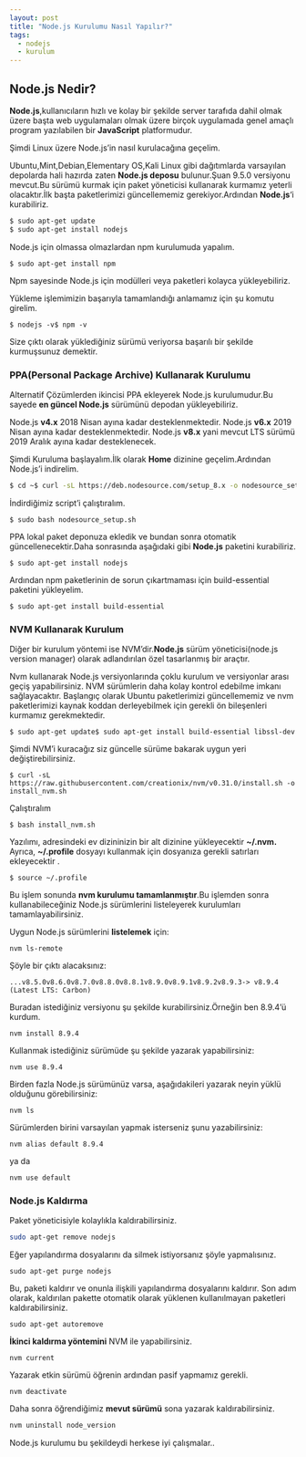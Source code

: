 ```yaml
---
layout: post
title: "Node.js Kurulumu Nasıl Yapılır?"
tags:
  - nodejs
  - kurulum
---
```


## Node.js Nedir?

**Node.js**,kullanıcıların hızlı ve kolay bir şekilde server tarafıda dahil olmak üzere başta web uygulamaları olmak üzere birçok uygulamada genel amaçlı program yazılabilen bir **JavaScript** platformudur.

Şimdi Linux üzere Node.js’in nasıl kurulacağına geçelim.

Ubuntu,Mint,Debian,Elementary OS,Kali Linux gibi dağıtımlarda varsayılan depolarda hali hazırda zaten **Node.js deposu** bulunur.Şuan 9.5.0 versiyonu mevcut.Bu sürümü kurmak için paket yöneticisi kullanarak kurmamız yeterli olacaktır.İlk başta paketlerimizi güncellememiz gerekiyor.Ardından **Node.js**‘i kurabiliriz.

```bash
$ sudo apt-get update
$ sudo apt-get install nodejs
```

Node.js için olmassa olmazlardan npm kurulumuda yapalım.

```
$ sudo apt-get install npm
```

Npm sayesinde Node.js için modülleri veya paketleri kolayca yükleyebiliriz.

Yükleme işlemimizin başarıyla tamamlandığı anlamamız için şu komutu girelim.

```
$ nodejs -v$ npm -v
```

Size çıktı olarak yüklediğiniz sürümü veriyorsa başarılı bir şekilde kurmuşsunuz demektir.

### PPA(Personal Package Archive) Kullanarak Kurulumu

Alternatif Çözümlerden ikincisi PPA ekleyerek Node.js kurulumudur.Bu sayede **en güncel Node.js** sürümünü depodan yükleyebiliriz.

Node.js **v4.x** 2018 Nisan ayına kadar desteklenmektedir.
Node.js **v6.x** 2019 Nisan ayına kadar desteklenmektedir.
Node.js **v8.x** yani mevcut LTS sürümü 2019 Aralık ayına kadar desteklenecek.

Şimdi Kuruluma başlayalım.İlk olarak **Home** dizinine geçelim.Ardından Node.js’i indirelim.

```bash
$ cd ~$ curl -sL https://deb.nodesource.com/setup_8.x -o nodesource_setup.sh
```

İndirdiğimiz script’i çalıştıralım.

```
$ sudo bash nodesource_setup.sh
```

PPA lokal paket deponuza ekledik ve bundan sonra otomatik güncellenecektir.Daha sonrasında aşağıdaki gibi **Node.js** paketini kurabiliriz.

```
$ sudo apt-get install nodejs
```

Ardından npm paketlerinin de sorun çıkartmaması için build-essential paketini yükleyelim.

```
$ sudo apt-get install build-essential
```

### NVM Kullanarak Kurulum

Diğer bir kurulum yöntemi ise NVM’dir.**Node.js** sürüm yöneticisi(node.js version manager) olarak adlandırılan özel tasarlanmış bir araçtır.

Nvm kullanarak Node.js versiyonlarında çoklu kurulum ve versiyonlar arası geçiş yapabilirsiniz.
NVM sürümlerin daha kolay kontrol edebilme imkanı sağlayacaktır.
Başlangıç olarak Ubuntu paketlerimizi güncellememiz ve nvm paketlerimizi kaynak koddan derleyebilmek için gerekli ön bileşenleri kurmamız gerekmektedir.

```
$ sudo apt-get update$ sudo apt-get install build-essential libssl-dev
```

Şimdi NVM’i kuracağız siz güncelle sürüme bakarak uygun yeri değiştirebilirsiniz.

```
$ curl -sL https://raw.githubusercontent.com/creationix/nvm/v0.31.0/install.sh -o install_nvm.sh
```

Çalıştıralım

```
$ bash install_nvm.sh
```

Yazılımı, adresindeki ev dizininizin bir alt dizinine yükleyecektir **~/.nvm.** Ayrıca, **~/.profile** dosyayı kullanmak için dosyanıza gerekli satırları ekleyecektir .

```
$ source ~/.profile
```

Bu işlem sonunda **nvm kurulumu tamamlanmıştır**.Bu işlemden sonra kullanabileceğiniz Node.js sürümlerini listeleyerek kurulumları tamamlayabilirsiniz.

Uygun Node.js sürümlerini **listelemek** için:

```
nvm ls-remote
```

Şöyle bir çıktı alacaksınız:

```
...v8.5.0v8.6.0v8.7.0v8.8.0v8.8.1v8.9.0v8.9.1v8.9.2v8.9.3-> v8.9.4 (Latest LTS: Carbon)
```

Buradan istediğiniz versiyonu şu şekilde kurabilirsiniz.Örneğin ben 8.9.4’ü kurdum.

```
nvm install 8.9.4
```

Kullanmak istediğiniz sürümüde şu şekilde yazarak yapabilirsiniz:

```
nvm use 8.9.4
```

Birden fazla Node.js sürümünüz varsa, aşağıdakileri yazarak neyin yüklü olduğunu görebilirsiniz:

```
nvm ls
```

Sürümlerden birini varsayılan yapmak isterseniz şunu yazabilirsiniz:

```
nvm alias default 8.9.4
```

ya da

```
nvm use default
```

### Node.js Kaldırma

Paket yöneticisiyle kolaylıkla kaldırabilirsiniz.

```bash
sudo apt-get remove nodejs
```

Eğer yapılandırma dosyalarını da silmek istiyorsanız şöyle yapmalısınız.

```
sudo apt-get purge nodejs
```

Bu, paketi kaldırır ve onunla ilişkili yapılandırma dosyalarını kaldırır.
Son adım olarak, kaldırılan pakette otomatik olarak yüklenen kullanılmayan paketleri kaldırabilirsiniz.



```
sudo apt-get autoremove
```

**İkinci kaldırma yöntemini** NVM ile yapabilirsiniz.

```
nvm current
```

Yazarak etkin sürümü öğrenin ardından pasif yapmamız gerekli.

```
nvm deactivate
```

Daha sonra öğrendiğimiz **mevut sürümü** sona yazarak kaldırabilirsiniz.

```bash
nvm uninstall node_version
```

Node.js kurulumu bu şekildeydi herkese iyi çalışmalar..